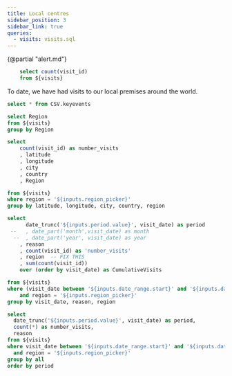 ```yaml
---
title: Local centres
sidebar_position: 3
sidebar_link: true
queries:
  - visits: visits.sql
---
```


{@partial "alert.md"}

```sql countVisits
    select count(visit_id)
    from ${visits}
```

To date, we have had <Value data={countVisits} fmt=num0 /> visits to our local premises around the world.

```sql keyevents
select * from CSV.keyevents
```

```sql regions
select Region
from ${visits}
group by Region
```


<ButtonGroup 
    data={regions} 
    name=region_picker 
    value=Region
    title="Select a region to explore"
/>

```sql visits_by_location
select
    count(visit_id) as number_visits
    , latitude
    , longitude
    , city
    , country
    , Region

from ${visits}
where region = '${inputs.region_picker}'
group by latitude, longitude, city, country, region

```

<BubbleMap 
    data={visits_by_location} 
    lat=latitude
    long=longitude
    size=number_visits 
    value=number_visits 
    pointName=city
/>

<DateRange
    title="Select the date range"
    name=date_range
    data={visits}
    dates=visit_date
/>




```sql VisitsByMonth
select
      date_trunc('${inputs.period.value}', visit_date) as period
 --   , date_part('month',visit_date) as month
  --  , date_part('year', visit_date) as year
    , reason
    , count(visit_id) as 'number_visits'
    , region  -- FIX THIS
    , sum(count(visit_id))
    over (order by visit_date) as CumulativeVisits

from ${visits}
where (visit_date between '${inputs.date_range.start}' and '${inputs.date_range.end}')
    and region = '${inputs.region_picker}'
group by visit_date, reason, region
```







<Dropdown name=period title="Time Period">
  <DropdownOption value=day valueLabel="Day"/>
  <DropdownOption value=week valueLabel="Week"/>
  <DropdownOption value=month valueLabel="Month"/>
</Dropdown>

<LineChart 
    data={VisitsByMonth} 
    x=period
    y=CumulativeVisits
    y2=number_visits
    y2SeriesType=bar
    y2series=reason
    yAxisTitle="Cumulative number of visits"
    y2AxisTitle="Number of visits per day" >
    <ReferenceLine data={keyevents} x=event_date label=name hideValue/>
</LineChart>


```sql visits_by_period
select 
  date_trunc('${inputs.period.value}', visit_date) as period,
  count(*) as number_visits,
  reason
from ${visits}
where visit_date between '${inputs.date_range.start}' and '${inputs.date_range.end}'
  and region = '${inputs.region_picker}'
group by all
order by period
```

<BarChart
  data={visits_by_period}
  x=period
  y=number_visits
  series=reason
  yAxisTitle="Number of visits"
/>

